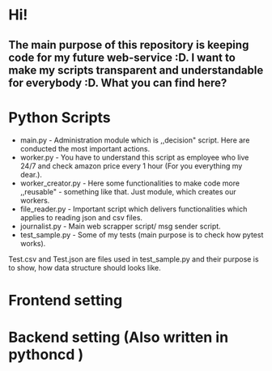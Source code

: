# Hi!

## The main purpose of this repository is keeping code for my future web-service :D. I want to make my scripts transparent and understandable for everybody :D. What you can find here?

# Python Scripts
- main.py - Administration module which is ,,decision" script. Here are conducted the most important actions.
- worker.py - You have to understand this script as employee who live 24/7 and check amazon price every 1 hour (For you everything my dear.).
- worker_creator.py - Here some functionalities to make code more ,,reusable" - something like that. Just module, which creates our workers.
- file_reader.py - Important script which delivers functionalities which applies to reading json and csv files.
- journalist.py - Main web scrapper script/ msg sender script.
- test_sample.py - Some of my tests (main purpose is to check how pytest works).

Test.csv and Test.json are files used in test_sample.py and their purpose is to show, how data structure should looks like.

# Frontend setting

# Backend setting (Also written in pythoncd )